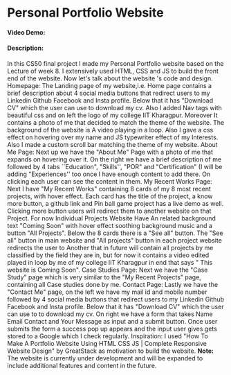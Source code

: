 # Personal Portfolio Website
#### Video Demo:  <URL HERE>
#### Description: 
In this CS50 final project I made my Personal Portfolio website based on the Lecture of week 8. I extensively used HTML, CSS and JS to build the front end of the website. Now let's talk about the website 's code and design. 
Homepage: The Landing page of my website,i.e. Home page contains a brief description about 4 social media buttons that redirect users to my Linkedin Github Facebook and Insta profile. Below that it has "Download CV" which the user can use to download my cv. Also I added Nav tags with beautiful css and on left the logo of my college IIT Kharagpur. Moreover It contains a photo of me that decided to match the theme of the website. The background of the website is A video playing in a loop. Also I gave a css effect on hovering over my name and JS typewriter effect of my Interests. Also I made a custom scroll bar matching the theme of my website.
About Me Page: Next up we have the "About Me" Page with a photo of me that expands  on hovering over it. On the right we have a brief description of me followed by 4 tabs ``Education", "Skills'', "POR" and "Certification" (I will be adding "Experiences'' too once I have enough content to add there. On clicking each user can see the content in them.
My Recent Works Page: Next I have "My Recent Works" containing 8 cards of my 8 most recent projects, with hover effect. Each card has the title of the project, a know more button, a github link and Pin ball game project has a live demo as well. Clicking more button users will redirect them to another website on that Project. For now Individual Projects Website Have An related background text "Coming Soon" with hover effect soothing background music and a button "All Projects". Below the 8 cards there is a "See all" button. The "See all" button in main website and "All projects" button in each project website redirects the user to Another that in future will contain all projects by me classified by the field they are in, but for now it contains a video edited played in loop by me of my college IIT Kharagpur in end that says " This website is  Coming Soon". 
Case Studies Page: Next we have the "Case Study" page which is very similar to the "My Recent Projects" page, containing all Case studies done by me.
Contact Page: Lastly we have the "Contact Me" page, on the left we have my mail id and mobile number followed by 4 social media buttons that redirect users to my Linkedin Github Facebook and Insta profile. Below that it has "Download CV" which the user can use to to download my cv. On right we have a form that takes Name Email Contact and Your Message as input and a submit button. Once user submits the form a success pop up appears and the input user gives gets stored to a Google which I check regularly.
Inspiration: I used "How To Make A Portfolio Website Using HTML CSS JS | Complete Responsive Website Design" by GreatStack as motivation to build the website.
**Note:** The website is currently under development and will be expanded to include additional features and content in the future.

